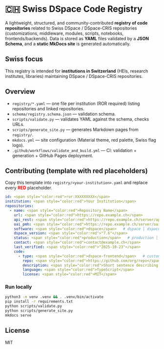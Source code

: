 # 🇨🇭 Swiss DSpace Code Registry

A lightweight, structured, and community-contributed **registry of code repositories** related to Swiss DSpace / DSpace-CRIS repositories
(customizations, middleware, modules, scripts, notebooks, frontends/backends). Data is stored as **YAML** files validated by a **JSON Schema**,
and a **static MkDocs site** is generated automatically.

## Swiss focus
This registry is intended for **institutions in Switzerland** (HEIs, research institutes, libraries) maintaining DSpace / DSpace-CRIS repositories.

## Overview
- `registry/*.yaml` — one file per institution (ROR required) listing repositories and linked repositories.
- `schema/registry.schema.json` — validation schema.
- `scripts/validate.py` — validates YAML against the schema, checks URLs.
- `scripts/generate_site.py` — generates Markdown pages from `registry/`.
- `mkdocs.yml` — site configuration (Material theme, red palette, Swiss flag logo).
- `.github/workflows/validate_and_build.yml` — CI: validation + generation + GitHub Pages deployment.

## Contributing (template with red placeholders)
Copy this template into `registry/<your-institution>.yaml` and replace every
<b><span style="color:red">RED</span></b> placeholder.

```yaml
id: <span style="color:red">ror:XXXXXXXXX</span>
institution: <span style="color:red">Your Institution</span>
repositories:
  - name: <span style="color:red">Repository Name</span>
    url: <span style="color:red">https://repo.example.ch</span>
    api_rest: <span style="color:red">https://repo.example.ch/server/api</span>
    oai_pmh: <span style="color:red">https://repo.example.ch/server/oai/</span>
    software: <span style="color:red">dspace</span>   # dspace | dspace-cris
    dspace_version: <span style="color:red">"7.6"</span>
    status: <span style="color:red">production</span>   # production | pilot | archived
    contact: <span style="color:red">contact@example.ch</span>
    last_verified: <span style="color:red">"2025-10-23"</span>
    code:
      - type: <span style="color:red">dspace-frontend</span>   # customization | module | middleware | simple-script | notebook | dspace-frontend | dspace-backend
        repo: <span style="color:red">https://github.com/org/repo</span>
        description: <span style="color:red">Short sentence describing the repository.</span>
        language: <span style="color:red">TypeScript</span>
        license: <span style="color:red">MIT</span>
```

### Run locally
```bash
python3 -m venv .venv && . .venv/bin/activate
pip install -r requirements.txt
python scripts/validate.py
python scripts/generate_site.py
mkdocs serve
```

## License
MIT
